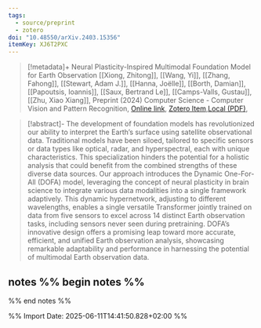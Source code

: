 ```yaml
---
tags:
  - source/preprint
  - zotero
doi: "10.48550/arXiv.2403.15356"
itemKey: XJ6T2PXC
---
```

>[!metadata]+
> Neural Plasticity-Inspired Multimodal Foundation Model for Earth Observation
> [[Xiong, Zhitong]], [[Wang, Yi]], [[Zhang, Fahong]], [[Stewart, Adam J.]], [[Hanna, Joëlle]], [[Borth, Damian]], [[Papoutsis, Ioannis]], [[Saux, Bertrand Le]], [[Camps-Valls, Gustau]], [[Zhu, Xiao Xiang]], 
> Preprint (2024)
> Computer Science - Computer Vision and Pattern Recognition, 
> [Online link](http://arxiv.org/abs/2403.15356), [Zotero Item](zotero://select/library/items/XJ6T2PXC),[Local (PDF)](file://C:/Users/aburg/Documents/references/zotero/storage/XUQ7UE5G/Xiong2024_NeuralPlasticityInspired.pdf), 


>[!abstract]-
>The development of foundation models has revolutionized our ability to interpret the Earth’s surface using satellite observational data. Traditional models have been siloed, tailored to specific sensors or data types like optical, radar, and hyperspectral, each with unique characteristics. This specialization hinders the potential for a holistic analysis that could benefit from the combined strengths of these diverse data sources. Our approach introduces the Dynamic One-For-All (DOFA) model, leveraging the concept of neural plasticity in brain science to integrate various data modalities into a single framework adaptively. This dynamic hypernetwork, adjusting to different wavelengths, enables a single versatile Transformer jointly trained on data from five sensors to excel across 14 distinct Earth observation tasks, including sensors never seen during pretraining. DOFA’s innovative design offers a promising leap toward more accurate, efficient, and unified Earth observation analysis, showcasing remarkable adaptability and performance in harnessing the potential of multimodal Earth observation data.

## notes %% begin notes %%

%% end notes %%

%% Import Date: 2025-06-11T14:41:50.828+02:00 %%
